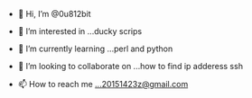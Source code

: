 - 👋 Hi, I’m @0u812bit
- 👀 I’m interested in ...ducky scrips
- 🌱 I’m currently learning ...perl and python
- 💞️ I’m looking to collaborate on ...how to find ip adderess ssh

- 📫 How to reach me ...20151423z@gmail.com

<!---
0u812bit/0u812bit is a ✨ special ✨ repository because its `README.md` (this file) appears on your GitHub profile.
You can click the Preview link to take a look at your changes.
--->
